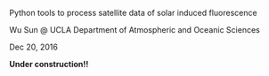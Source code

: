 Python tools to process satellite data of solar induced fluorescence

Wu Sun @ UCLA Department of Atmospheric and Oceanic Sciences

Dec 20, 2016

**Under construction!!**

